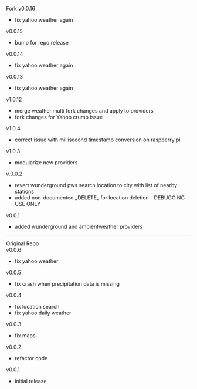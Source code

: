 Fork
v0.0.16
- fix yahoo weather again

v0.0.15
- bump for repo release

v0.0.14
- fix yahoo weather again

v0.0.13
- fix yahoo weather again

v1.0.12
- merge weather.multi fork changes and apply to providers
- fork changes for Yahoo crumb issue

v1.0.4
- correct issue with millisecond timestamp conversion on raspberry pi  

v1.0.3
- modularize new providers

v.0.0.2
- revert wunderground pws search location to city with list of nearby stations
- added non-documented \_DELETE\_ for location deletion - DEBUGGING USE ONLY 

v0.0.1
- added wunderground and ambientweather providers
_________________________
Original Repo  
v0.0.6
- fix yahoo weather

v0.0.5
- fix crash when precipitation data is missing

v0.0.4
- fix location search
- fix yahoo daily weather

v0.0.3
- fix maps

v0.0.2
- refactor code

v0.0.1
- initial release
